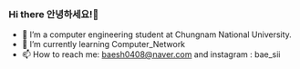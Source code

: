 ### Hi there  안녕하세요!👋
 - 🔭 I’m a computer engineering student at Chungnam National University. 
 - 🌱 I’m currently learning Computer_Network
 - 📫 How to reach me: baesh0408@naver.com  and  instagram : bae_sii
<!--
**BAESI/BAESI** is a ✨ _special_ ✨ repository because its `README.md` (this file) appears on your GitHub profile.

Here are some ideas to get you started:

- 🔭 I’m currently working on ...
- 🌱 I’m currently learning ...
- 👯 I’m looking to collaborate on ...
- 🤔 I’m looking for help with ...
- 💬 Ask me about ...
- 📫 How to reach me: ...
- 😄 Pronouns: ...
- ⚡ Fun fact: ...
-->
